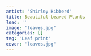 ```yaml
---
artist: 'Shirley Hibberd'
title: Beautiful-Leaved Plants
lead: ''
image: "leaves.jpg"
categories: []
tag: 'Leaf print'
cover: "leaves.jpg"
---
```

